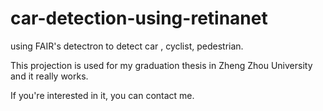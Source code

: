 # car-detection-using-retinanet
using FAIR's detectron to detect car , cyclist, pedestrian.

This projection is used for my graduation thesis in Zheng Zhou University and it really works. 

If you're interested in it, you can contact me.
